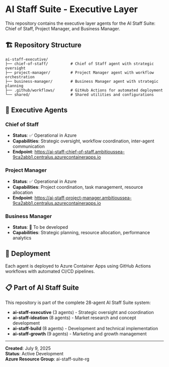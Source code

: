 # AI Staff Suite - Executive Layer

This repository contains the executive layer agents for the AI Staff Suite: Chief of Staff, Project Manager, and Business Manager.

## 🏗️ **Repository Structure**

```
ai-staff-executive/
├── chief-of-staff/          # Chief of Staff agent with strategic oversight
├── project-manager/         # Project Manager agent with workflow orchestration  
├── business-manager/        # Business Manager agent with strategic planning
├── .github/workflows/       # GitHub Actions for automated deployment
└── shared/                  # Shared utilities and configurations
```

## 🎯 **Executive Agents**

### **Chief of Staff**
- **Status**: ✅ Operational in Azure
- **Capabilities**: Strategic oversight, workflow coordination, inter-agent communication
- **Endpoint**: https://ai-staff-chief-of-staff.ambitioussea-9ca2abb1.centralus.azurecontainerapps.io

### **Project Manager** 
- **Status**: ✅ Operational in Azure
- **Capabilities**: Project coordination, task management, resource allocation
- **Endpoint**: https://ai-staff-project-manager.ambitioussea-9ca2abb1.centralus.azurecontainerapps.io

### **Business Manager**
- **Status**: 🔄 To be developed
- **Capabilities**: Strategic planning, resource allocation, performance analytics

## 🚀 **Deployment**

Each agent is deployed to Azure Container Apps using GitHub Actions workflows with automated CI/CD pipelines.

## 📋 **Part of AI Staff Suite**

This repository is part of the complete 28-agent AI Staff Suite system:
- **ai-staff-executive** (3 agents) - Strategic oversight and coordination
- **ai-staff-ideation** (8 agents) - Market research and concept development  
- **ai-staff-build** (8 agents) - Development and technical implementation
- **ai-staff-growth** (9 agents) - Marketing and growth management

---

**Created**: July 9, 2025  
**Status**: Active Development  
**Azure Resource Group**: ai-staff-suite-rg

